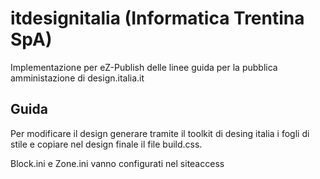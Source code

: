 # itdesignitalia (Informatica Trentina SpA)

Implementazione per eZ-Publish delle linee guida per la pubblica amministazione
di design.italia.it 

## Guida

Per modificare il design generare tramite il toolkit di desing italia i fogli di
stile e copiare nel design finale il file build.css.


Block.ini e Zone.ini vanno configurati nel siteaccess